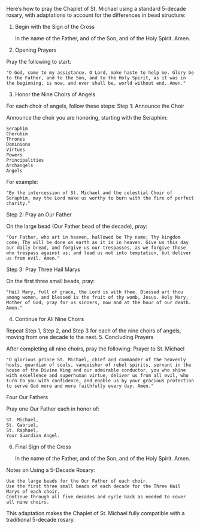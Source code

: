 Here’s how to pray the Chaplet of St. Michael using a standard 5-decade rosary, with adaptations to account for the differences in bead structure:
1. Begin with the Sign of the Cross

    In the name of the Father, and of the Son, and of the Holy Spirit. Amen.

2. Opening Prayers

Pray the following to start:

    "O God, come to my assistance. O Lord, make haste to help me. Glory be to the Father, and to the Son, and to the Holy Spirit, as it was in the beginning, is now, and ever shall be, world without end. Amen."

3. Honor the Nine Choirs of Angels

For each choir of angels, follow these steps:
Step 1: Announce the Choir

Announce the choir you are honoring, starting with the Seraphim:

    Seraphim
    Cherubim
    Thrones
    Dominions
    Virtues
    Powers
    Principalities
    Archangels
    Angels

For example:

    "By the intercession of St. Michael and the celestial Choir of Seraphim, may the Lord make us worthy to burn with the fire of perfect charity."

Step 2: Pray an Our Father

On the large bead (Our Father bead of the decade), pray:

    "Our Father, who art in heaven, hallowed be Thy name; Thy kingdom come; Thy will be done on earth as it is in heaven. Give us this day our daily bread, and forgive us our trespasses, as we forgive those who trespass against us; and lead us not into temptation, but deliver us from evil. Amen."

Step 3: Pray Three Hail Marys

On the first three small beads, pray:

    "Hail Mary, full of grace, the Lord is with thee. Blessed art thou among women, and blessed is the fruit of thy womb, Jesus. Holy Mary, Mother of God, pray for us sinners, now and at the hour of our death. Amen."

4. Continue for All Nine Choirs

Repeat Step 1, Step 2, and Step 3 for each of the nine choirs of angels, moving from one decade to the next.
5. Concluding Prayers

After completing all nine choirs, pray the following:
Prayer to St. Michael

    "O glorious prince St. Michael, chief and commander of the heavenly hosts, guardian of souls, vanquisher of rebel spirits, servant in the house of the Divine King and our admirable conductor, you who shine with excellence and superhuman virtue, deliver us from all evil, who turn to you with confidence, and enable us by your gracious protection to serve God more and more faithfully every day. Amen."

Four Our Fathers

Pray one Our Father each in honor of:

    St. Michael,
    St. Gabriel,
    St. Raphael,
    Your Guardian Angel.

6. Final Sign of the Cross

    In the name of the Father, and of the Son, and of the Holy Spirit. Amen.

Notes on Using a 5-Decade Rosary:

    Use the large beads for the Our Father of each choir.
    Use the first three small beads of each decade for the Three Hail Marys of each choir.
    Continue through all five decades and cycle back as needed to cover all nine choirs.

This adaptation makes the Chaplet of St. Michael fully compatible with a traditional 5-decade rosary.